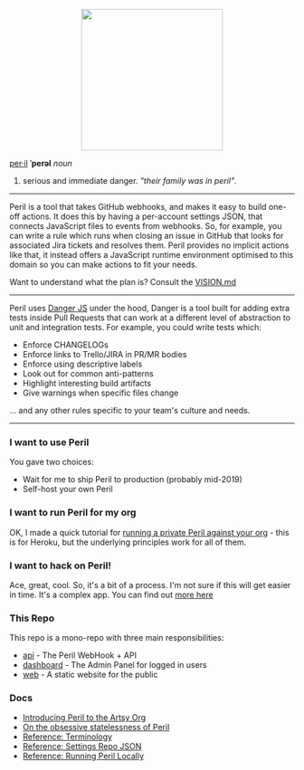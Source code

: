 <p align="center">
  <img src="http://danger.systems/images/js/peril-logo-hero-cachable@2x.png" width=250/>
</p>

[per·il](https://en.oxforddictionaries.com/definition/peril) **ˈperəl** _noun_

1.  serious and immediate danger. _"their family was in peril"_.

---

Peril is a tool that takes GitHub webhooks, and makes it easy to build one-off actions. It does this by having a
per-account settings JSON, that connects JavaScript files to events from webhooks. So, for example, you can write a rule
which runs when closing an issue in GitHub that looks for associated Jira tickets and resolves them. Peril provides no
implicit actions like that, it instead offers a JavaScript runtime environment optimised to this domain so you can make
actions to fit your needs.

Want to understand what the plan is? Consult the [VISION.md](/VISION.md)

---

Peril uses [Danger JS](https://github.com/danger/danger-js) under the hood, Danger is a tool built for adding extra
tests inside Pull Requests that can work at a different level of abstraction to unit and integration tests. For example,
you could write tests which:

- Enforce CHANGELOGs
- Enforce links to Trello/JIRA in PR/MR bodies
- Enforce using descriptive labels
- Look out for common anti-patterns
- Highlight interesting build artifacts
- Give warnings when specific files change

... and any other rules specific to your team's culture and needs.

---

### I want to use Peril

You gave two choices:

- Wait for me to ship Peril to production (probably mid-2019)
- Self-host your own Peril

### I want to run Peril for my org

OK, I made a quick tutorial for [running a private Peril against your org](./docs/setup_for_org.md) - this is for
Heroku, but the underlying principles work for all of them.

### I want to hack on Peril!

Ace, great, cool. So, it's a bit of a process. I'm not sure if this will get easier in time. It's a complex app. You can
find out [more here](./docs/local_dev.md)

### This Repo

This repo is a mono-repo with three main responsibilities:

- [api](/api) - The Peril WebHook + API
- [dashboard](/dashboard) - The Admin Panel for logged in users
- [web](/web) - A static website for the public

### Docs

- [Introducing Peril to the Artsy Org](http://artsy.github.io/blog/2017/09/04/Introducing-Peril/)
- [On the obsessive statelessness of Peril](http://artsy.github.io/blog/2018/06/18/On-Obsessive-Statelessness/)
- [Reference: Terminology](https://github.com/danger/peril/blob/master/docs/terminology.md)
- [Reference: Settings Repo JSON](https://github.com/danger/peril/blob/master/docs/settings_repo_info.md)
- [Reference: Running Peril Locally](https://github.com/danger/peril/blob/master/docs/local_dev.md)
